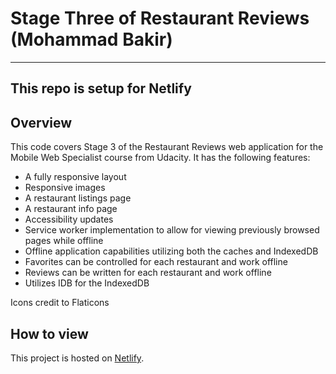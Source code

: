 # Stage Three of Restaurant Reviews (Mohammad Bakir)
---
## This repo is setup for Netlify

## Overview

This code covers Stage 3 of the Restaurant Reviews web application for the Mobile Web Specialist course from Udacity. It has the following features:

* A fully responsive layout
* Responsive images
* A restaurant listings page
* A restaurant info page
* Accessibility updates
* Service worker implementation to allow for viewing previously browsed pages while offline
* Offline application capabilities utilizing both the caches and IndexedDB
* Favorites can be controlled for each restaurant and work offline
* Reviews can be written for each restaurant and work offline
* Utilizes IDB for the IndexedDB

Icons credit to Flaticons

## How to view

This project is hosted on [Netlify](https://restaurantreviewappmb.netlify.com/).

